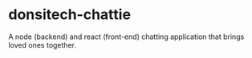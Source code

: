 # donsitech-chattie
A node (backend) and react (front-end) chatting application that brings loved ones together.
